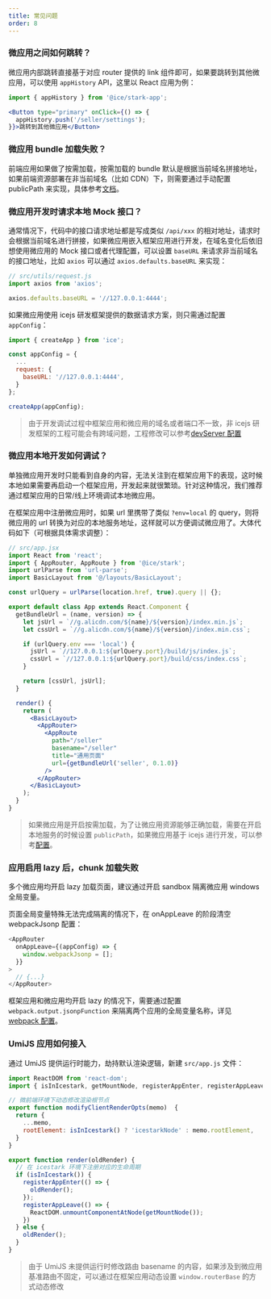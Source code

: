 ```yaml
---
title: 常见问题
order: 8
---
```


### 微应用之间如何跳转？

微应用内部跳转直接基于对应 router 提供的 link 组件即可，如果要跳转到其他微应用，可以使用 `appHistory` API，这里以 React 应用为例：

```jsx
import { appHistory } from '@ice/stark-app';

<Button type="primary" onClick={() => {
  appHistory.push('/seller/settings');
}}>跳转到其他微应用</Button>
```

### 微应用 bundle 加载失败？

前端应用如果做了按需加载，按需加载的 bundle 默认是根据当前域名拼接地址，如果前端资源部署在非当前域名（比如 CDN）下，则需要通过手动配置 publicPath 来实现，具体参考[文档](/docs/guide/basic/build#publicPath)。

### 微应用开发时请求本地 Mock 接口？

通常情况下，代码中的接口请求地址都是写成类似 `/api/xxx` 的相对地址，请求时会根据当前域名进行拼接，如果微应用嵌入框架应用进行开发，在域名变化后依旧想使用微应用的 Mock 接口或者代理配置，可以设置 `baseURL` 来请求非当前域名的接口地址，比如 `axios` 可以通过 `axios.defaults.baseURL` 来实现：

```js
// src/utils/request.js
import axios from 'axios';

axios.defaults.baseURL = '//127.0.0.1:4444';
```

如果微应用使用 icejs 研发框架提供的数据请求方案，则只需通过配置 `appConfig`：

```js
import { createApp } from 'ice';

const appConfig = {
  ...
  request: {
    baseURL: '//127.0.0.1:4444',
  }
};

createApp(appConfig);
```

> 由于开发调试过程中框架应用和微应用的域名或者端口不一致，非 icejs 研发框架的工程可能会有跨域问题，工程修改可以参考[devServer 配置](https://github.com/ice-lab/icejs/blob/bf2b0a6d7834f0d3897f0216be8195fff9eadbed/packages/plugin-react-app/src/config/default.config.js#L21)

### 微应用本地开发如何调试？

单独微应用开发时只能看到自身的内容，无法关注到在框架应用下的表现，这时候本地如果需要再启动一个框架应用，开发起来就很繁琐。针对这种情况，我们推荐通过框架应用的日常/线上环境调试本地微应用。

在框架应用中注册微应用时，如果 url 里携带了类似 `?env=local` 的 query，则将微应用的 url 转换为对应的本地服务地址，这样就可以方便调试微应用了。大体代码如下（可根据具体需求调整）：

```jsx
// src/app.jsx
import React from 'react';
import { AppRouter, AppRoute } from '@ice/stark';
import urlParse from 'url-parse';
import BasicLayout from '@/layouts/BasicLayout';

const urlQuery = urlParse(location.href, true).query || {};

export default class App extends React.Component {
  getBundleUrl = (name, version) => {
    let jsUrl = `//g.alicdn.com/${name}/${version}/index.min.js`;
    let cssUrl = `//g.alicdn.com/${name}/${version}/index.min.css`;

    if (urlQuery.env === 'local') {
      jsUrl = `//127.0.0.1:${urlQuery.port}/build/js/index.js`;
      cssUrl = `//127.0.0.1:${urlQuery.port}/build/css/index.css`;
    }

    return [cssUrl, jsUrl];
  }

  render() {
    return (
      <BasicLayout>
        <AppRouter>
          <AppRoute
            path="/seller"
            basename="/seller"
            title="通用页面"
            url={getBundleUrl('seller', 0.1.0)}
          />
        </AppRouter>
      </BasicLayout>
    );
  }
}
```

> 如果微应用是开启按需加载，为了让微应用资源能够正确加载，需要在开启本地服务的时候设置 `publicPath`，如果微应用基于 icejs 进行开发，可以参考[配置](/docs/guide/basic/build#devPublicPath)。

### 应用启用 lazy 后，chunk 加载失败

多个微应用均开启 lazy 加载页面，建议通过开启 sandbox 隔离微应用 windows 全局变量。

页面全局变量特殊无法完成隔离的情况下，在 onAppLeave 的阶段清空 webpackJsonp 配置：

```js
<AppRouter
  onAppLeave={(appConfig) => {
    window.webpackJsonp = [];
  }}
>
  // {...}
</AppRouter>
```

框架应用和微应用均开启 lazy 的情况下，需要通过配置 `webpack.output.jsonpFunction` 来隔离两个应用的全局变量名称，详见 [webpack 配置](https://webpack.js.org/configuration/output/#outputjsonpfunction)。

### UmiJS 应用如何接入

通过 UmiJS 提供运行时能力，劫持默认渲染逻辑，新建 `src/app.js` 文件：

```js
import ReactDOM from 'react-dom';
import { isInIcestark, getMountNode, registerAppEnter, registerAppLeave } from '@ice/stark-app';

// 微前端环境下动态修改渲染根节点
export function modifyClientRenderOpts(memo)  {
  return {
    ...memo,
    rootElement: isInIcestark() ? 'icestarkNode' : memo.rootElement,
  }
}

export function render(oldRender) {
  // 在 icestark 环境下注册对应的生命周期
  if (isInIcestark()) {
    registerAppEnter(() => {
      oldRender();
    });
    registerAppLeave(() => {
      ReactDOM.unmountComponentAtNode(getMountNode());
    })
  } else {
    oldRender();
  }
}
```

> 由于 UmiJS 未提供运行时修改路由 basename 的内容，如果涉及到微应用基准路由不固定，可以通过在框架应用动态设置 `window.routerBase` 的方式动态修改
